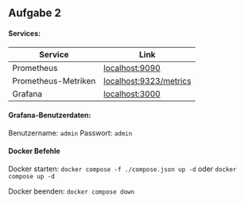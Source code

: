 ## Aufgabe 2

#### Services:

| Service             | Link                                                    |
| ------------------- | ------------------------------------------------------- |
| Prometheus          | [localhost:9090](http://localhost:9090)                 |
| Prometheus-Metriken | [localhost:9323/metrics](http://localhost:9323/metrics) |
| Grafana             | [localhost:3000](http://localhost:3000)                 |

#### Grafana-Benutzerdaten:

Benutzername: `admin`
Passwort: `admin`

#### Docker Befehle

Docker starten:
`docker compose -f ./compose.json up -d`
oder
`docker compose up -d`

Docker beenden:
`docker compose down`
